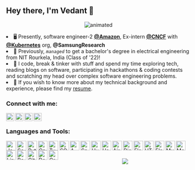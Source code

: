## Hey there, I'm Vedant 👋

<p align="center">
  <img src="https://c.tenor.com/NOYF3f82b_gAAAAC/programmer.gif" alt="animated" />
</p




- 🖥️  Presently, software engineer-2 [**@Amazon**](https://github.com/amzn), Ex-intern [**@CNCF**](https://github.com/cncf) with [**@Kubernetes**](https://github.com/kubernetes/kubernetes) org, **@SamsungResearch**
- 🌱 Previously, _`managed`_ to get a bachelor's degree in electrical engineering from NIT Rourkela, India (Class of '22)!
- 👦 I code, break & tinker with stuff and spend my time exploring tech, reading blogs on software, participating in hackathons & coding contests and scratching my head over complex software engineering problems.
- 🚀 If you wish to know more about my technical background and experience, please find my [resume](https://tinyurl.com/vedant-sde2-amazon).


### Connect with me:

[<img align="left" alt="007vedant | LinkedIn" width="22px" src="https://cdn-icons-png.flaticon.com/512/1384/1384072.png" />][linkedin]
[<img align="left" alt="007vedant | Gmail" width="22px" src="https://img.icons8.com/fluency/96/000000/gmail-new.png" />][gmail]
[<img align="left" alt="007vedant | Instagram" width="22px" src="https://cdn-icons-png.flaticon.com/512/1384/1384063.png" />][instagram]
[<img align="left" alt="007vedant | Twitter" width="22px" src="https://cdn-icons-png.flaticon.com/512/1409/1409937.png" />][twitter]

<br />

### Languages and Tools:


[<img align="left" alt="Java" width="26px" src="https://icon.icepanel.io/Technology/svg/Java.svg" />][java]
[<img align="left" alt="Scala" width="26px" src="https://icon.icepanel.io/Technology/svg/Scala.svg" />][scala]
[<img align="left" alt="Python" width="26px" src="https://icon.icepanel.io/Technology/svg/Python.svg" />][python]
[<img align="left" alt="Cpp" width="26px" src="https://icon.icepanel.io/Technology/svg/C%2B%2B-%28CPlusPlus%29.svg" />][cpp]
[<img align="left" alt="TypeScript" width="26px" src="https://icon.icepanel.io/Technology/svg/TypeScript.svg" />][ts]
[<img align="left" alt="SQL" width="26px" src="https://cdn-icons-png.flaticon.com/512/2772/2772128.png" />][sql]
[<img align="left" alt="AWS" width="26px" src="https://icon.icepanel.io/Technology/png-shadow-512/AWS.png" />][aws]
[<img align="left" alt="Spark" width="26px" src="https://icon.icepanel.io/Technology/svg/Apache-Spark.svg" />][spark]
[<img align="left" alt="Hudi" width="26px" src="https://www.apache.org/logos/originals/hudi.svg" />][hudi]
[<img align="left" alt="Hadoop" width="26px" src="https://icon.icepanel.io/Technology/svg/Apache-Hadoop.svg" />][hadoop]
[<img align="left" alt="Airflow" width="26px" src="https://icon.icepanel.io/Technology/svg/Apache-Airflow.svg" />][airflow]
[<img align="left" alt="Django" width="26px" src="https://icon.icepanel.io/Technology/png-shadow-512/Django.png" />][django]
[<img align="left" alt="Flask" width="26px" src="https://icon.icepanel.io/Technology/png-shadow-512/Flask.png" />][flask]
[<img align="left" alt="HTML5" width="26px" src="https://icon.icepanel.io/Technology/svg/HTML5.svg" />][html5]
[<img align="left" alt="ElasticSearch" width="26px" src="https://icon.icepanel.io/Technology/png-shadow-512/Elastic-Search.png" />][elasticsearch]
[<img align="left" alt="MySQL" width="26px" src="https://icon.icepanel.io/Technology/svg/MySQL.svg" />][mysql]
[<img align="left" alt="MongoDB" width="26px" src="https://icon.icepanel.io/Technology/svg/MongoDB.svg" />][mongodb]
[<img align="left" alt="Linux" width="26px" src="https://icon.icepanel.io/Technology/png-shadow-512/Linux.png" />][linux]
[<img align="left" alt="Bash" width="26px" src="https://icon.icepanel.io/Technology/png-shadow-512/Bash.png" />][bash]
[<img align="left" alt="Git" width="26px" src="https://icon.icepanel.io/Technology/svg/Git.svg" />][git]
[<img align="left" alt="Docker" width="26px" src="https://icon.icepanel.io/Technology/svg/Docker.svg" />][docker]
[<img align="left" alt="Grafana" width="26px" src="https://icon.icepanel.io/Technology/svg/Grafana.svg" />][grafana]


<br />
<br />

[linkedin]: https://linkedin.com/in/vedantraghuwanshi
[instagram]: https://instagram.com/vedant.o7
[gmail]: mailto:rvedant.dev@gmail.com
[twitter]: https://twitter.com/__vedant1
[python]: https://docs.python.org/3/
[cpp]: http://www.cplusplus.com/doc/tutorial
[ts]: https://www.typescriptlang.org/
[java]: https://www.java.com/en/
[scala]: https://www.scala-lang.org/
[aws]: https://aws.amazon.com/
[django]: https://www.djangoproject.com
[flask]: https://flask.palletsprojects.com/en/1.1.x
[html5]: https://html.spec.whatwg.org
[sql]: https://www.w3schools.com/sql/sql_intro.asp
[mysql]: https://www.mysql.com
[mongodb]: https://www.mongodb.com/
[grafana]: https://grafana.com/docs/
[docker]: https://docs.docker.com/
[linux]: https://www.linux.org/
[bash]: https://www.javatpoint.com/bash
[git]: https://git-scm.com/doc
[spark]: https://spark.apache.org/
[hudi]: https://hudi.apache.org/
[hadoop]: https://hadoop.apache.org/
[airflow]: https://airflow.apache.org/
[elasticsearch]: https://www.elastic.co/elasticsearch

<p align = "center">
  <img src = "https://github-readme-stats.vercel.app/api?username=007vedant&show_icons=true&theme=radical&layout=compact">
</p>


